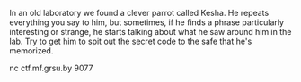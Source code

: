 In an old laboratory we found a clever parrot called Kesha. He repeats everything you say to him, but sometimes, if he finds a phrase particularly interesting or strange, he starts talking about what he saw around him in the lab. Try to get him to spit out the secret code to the safe that he's memorized.

nc ctf.mf.grsu.by 9077
